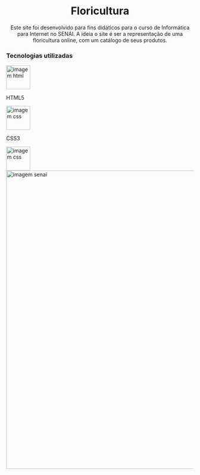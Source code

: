 <h1 align="center">Floricultura</h1>
<p align="center">Este site foi desenvolvido para fins didáticos para o curso de Informática para Internet no SENAI. A ideia o site é ser a representação de uma floricultura online, com um catálogo de seus produtos.</p>
<h3>Tecnologias utilizadas</h3>
<img src="https://simpleicons.org/icons/html5.svg" alt="imagem html" width="64px" heigth="64px">
<p>HTML5</p>
<img src="https://simpleicons.org/icons/css3.svg" alt="imagem css" width="64px" heigth="64px">
<p>CSS3</p>
<img src="https://simpleicons.org/icons/bootstrap.svg" alt="imagem css" width="64px" heigth="64px">
<img src="https://static.portaldaindustria.com.br/media/uploads/logotipos/logo-senai.png" alt="imagem senai" width="800px" >



